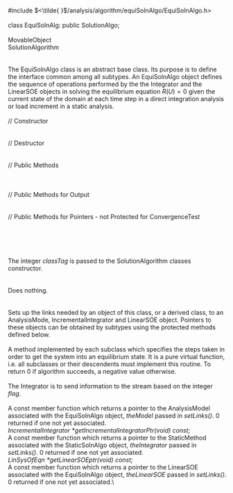 \
\#include $<\tilde{
}$/analysis/algorithm/equiSolnAlgo/EquiSolnAlgo.h$>$\
\
class EquiSolnAlg: public SolutionAlgo;\
\
MovableObject\
SolutionAlgorithm\
\
\
The EquiSolnAlgo class is an abstract base class. Its purpose is to
define the interface common among all subtypes. An EquiSolnAlgo object
defines the sequence of operations performed by the the Integrator and
the LinearSOE objects in solving the equilibrium equation $R(U) = 0$
given the current state of the domain at each time step in a direct
integration analysis or load increment in a static analysis.\
\
// Constructor\
\
\
// Destructor\
\
\
// Public Methods\
\
\
\
// Public Methods for Output\
\
\
// Public Methods for Pointers - not Protected for ConvergenceTest\
\
\
\
\
\
The integer *classTag* is passed to the SolutionAlgorithm classes
constructor.\
\
\
Does nothing.\
\
\
Sets up the links needed by an object of this class, or a derived class,
to an AnalysisMode, IncrementalIntegrator and LinearSOE object. Pointers
to these objects can be obtained by subtypes using the protected methods
defined below.\
\
A method implemented by each subclass which specifies the steps taken in
order to get the system into an equilibrium state. It is a pure virtual
function, i.e. all subclasses or their descendents must implement this
routine. To return $0$ if algorithm succeeds, a negative value
otherwise.\
\
The Integrator is to send information to the stream based on the integer
*flag*.\
\
A const member function which returns a pointer to the AnalysisModel
associated with the EquiSolnAlgo object, *theModel* passed in
*setLinks()*. $0$ returned if one not yet associated.\
*IncrementalIntegrator \*getIncrementalIntegratorPtr(void) const;*\
A const member function which returns a pointer to the StaticMethod
associated with the StaticSolnAlgo object, *theIntegrator* passed in
*setLinks()*. $0$ returned if one not yet associated.\
*LinSysOfEqn \*getLinearSOEptr(void) const;*\
A const member function which returns a pointer to the LinearSOE
associated with the EquiSolnAlgo object, *theLinearSOE* passed in
*setLinks()*. $0$ returned if one not yet associated.\
